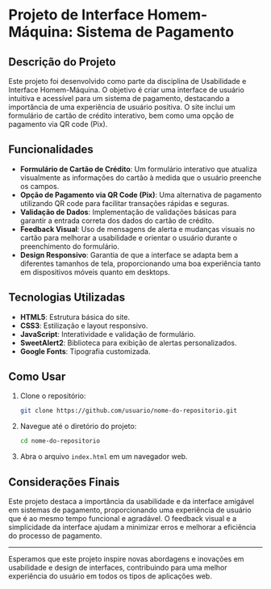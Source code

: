 # Projeto de Interface Homem-Máquina: Sistema de Pagamento

## Descrição do Projeto

Este projeto foi desenvolvido como parte da disciplina de Usabilidade e Interface Homem-Máquina. O objetivo é criar uma interface de usuário intuitiva e acessível para um sistema de pagamento, destacando a importância de uma experiência de usuário positiva. O site inclui um formulário de cartão de crédito interativo, bem como uma opção de pagamento via QR code (Pix).

## Funcionalidades

- **Formulário de Cartão de Crédito**: Um formulário interativo que atualiza visualmente as informações do cartão à medida que o usuário preenche os campos.
- **Opção de Pagamento via QR Code (Pix)**: Uma alternativa de pagamento utilizando QR code para facilitar transações rápidas e seguras.
- **Validação de Dados**: Implementação de validações básicas para garantir a entrada correta dos dados do cartão de crédito.
- **Feedback Visual**: Uso de mensagens de alerta e mudanças visuais no cartão para melhorar a usabilidade e orientar o usuário durante o preenchimento do formulário.
- **Design Responsivo**: Garantia de que a interface se adapta bem a diferentes tamanhos de tela, proporcionando uma boa experiência tanto em dispositivos móveis quanto em desktops.

## Tecnologias Utilizadas

- **HTML5**: Estrutura básica do site.
- **CSS3**: Estilização e layout responsivo.
- **JavaScript**: Interatividade e validação de formulário.
- **SweetAlert2**: Biblioteca para exibição de alertas personalizados.
- **Google Fonts**: Tipografia customizada.

## Como Usar

1. Clone o repositório:
    ```sh
    git clone https://github.com/usuario/nome-do-repositorio.git
    ```
2. Navegue até o diretório do projeto:
    ```sh
    cd nome-do-repositorio
    ```
3. Abra o arquivo `index.html` em um navegador web.

## Considerações Finais

Este projeto destaca a importância da usabilidade e da interface amigável em sistemas de pagamento, proporcionando uma experiência de usuário que é ao mesmo tempo funcional e agradável. O feedback visual e a simplicidade da interface ajudam a minimizar erros e melhorar a eficiência do processo de pagamento.

---

Esperamos que este projeto inspire novas abordagens e inovações em usabilidade e design de interfaces, contribuindo para uma melhor experiência do usuário em todos os tipos de aplicações web.

